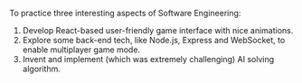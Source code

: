 To practice three interesting aspects of Software Engineering: 
1. Develop React-based user-friendly game interface with nice animations.
2. Explore some back-end tech, like Node.js, Express and WebSocket, to enable multiplayer game mode.
3. Invent and implement (which was extremely challenging) AI solving algorithm.